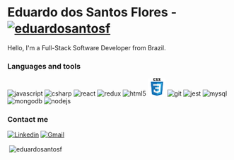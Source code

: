 # Eduardo dos Santos Flores -  <a href="https://linkedin.com/in/eduardosantosf" target="blank"><img align="center" src="https://cdn.jsdelivr.net/npm/simple-icons@3.0.1/icons/linkedin.svg" alt="eduardosantosf" height="30" /></a>
Hello, I'm a Full-Stack Software Developer from Brazil.

### Languages and tools
<p align="left">
  <img src="https://cdn.iconscout.com/icon/free/png-256/javascript-2038874-1720087.png" alt="javascript" width="40" height="40"/>
  <img src="https://cdn.iconscout.com/icon/free/png-512/c-sharp-2-569585.png" alt="csharp" width="40" height="40"/>
  <img src="https://icons-for-free.com/iconfiles/png/512/design+development+facebook+framework+mobile+react+icon-1320165723839064798.png" alt="react" height="40"/>
  <img src="https://cdn.iconscout.com/icon/free/png-512/redux-283024.png" alt="redux" width="40" height="40"/>
  <img src="https://mauriciomikulski.github.io/img/logos/html.png" alt="html5" width="40" height="40"/>
  <img src="https://raw.githubusercontent.com/github/explore/6c6508f34230f0ac0d49e847a326429eefbfc030/topics/css/css.png" alt="css3" width="40" height="40"/>
  <img src="https://www.vectorlogo.zone/logos/git-scm/git-scm-icon.svg" alt="git" width="40" height="40"/>
  <img src="https://www.vectorlogo.zone/logos/jestjsio/jestjsio-icon.svg" alt="jest" width="40" height="40"/>
  <img src="https://cdn.iconscout.com/icon/free/png-512/mysql-19-1174939.png" alt="mysql" width="40" height="40"/>
  <img src="https://cdn.iconscout.com/icon/free/png-512/mongodb-3-1175138.png" alt="mongodb" width="40" height="40"/>
  <img src="https://img.icons8.com/color/452/nodejs.png" alt="nodejs" width="40" height="40"/>
</p>

### Contact me
<a href="https://www.linkedin.com/in/eduardosantosf/" target="_blank"><img src="https://img.icons8.com/?size=512&id=xuvGCOXi8Wyg&format=png" alt="Linkedin" width="40" height="40"/></a>
<a href="mailto:eduardo.debest81@gmail.com" target="_blank"><img src="https://img.icons8.com/?size=512&id=P7UIlhbpWzZm&format=png" alt="Gmail" width="40" height="40"/></a>

<p>&nbsp;<img align="center" src="https://github-readme-stats.vercel.app/api?username=eduardosantosf&show_icons=true" alt="eduardosantosf" /></p>
